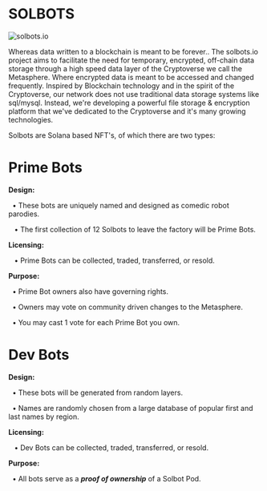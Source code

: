 # SOLBOTS
![solbots.io](http://dev.solbots.io/assets/img/Crypto-Carl-1920x1080.jpg)

Whereas data written to a blockchain is meant to be forever.. The solbots.io project aims to facilitate the need for temporary, encrypted, off-chain data storage through a high speed data layer of the Cryptoverse we call the Metasphere. Where encrypted data is meant to be accessed and changed frequently.  Inspired by Blockchain technology and in the spirit of the Cryptoverse, our network does not use traditional data storage systems like sql/mysql. Instead, we're developing a powerful file storage &amp; encryption platform that we've dedicated to the Cryptoverse and it's many growing technologies.

Solbots are Solana based NFT's, of which there are two types:

# Prime Bots

<strong>Design:</strong>

&nbsp;&nbsp;&bull; These bots are uniquely named and designed as comedic robot parodies.

&nbsp;&nbsp; &bull; The first collection of 12 Solbots to leave the factory will be Prime Bots. 

<strong>Licensing:</strong>

&nbsp;&nbsp; &bull; Prime Bots can be collected, traded, transferred, or resold.

<strong>Purpose:</strong>

&nbsp;&nbsp;&bull; Prime Bot owners also have governing rights.

&nbsp;&nbsp;&bull; Owners may vote on community driven changes to the Metasphere. 

&nbsp;&nbsp;&bull; You may cast 1 vote for each Prime Bot you own.

# Dev Bots

<strong>Design:</strong>

&nbsp;&nbsp;&bull; These bots will be generated from random layers.

&nbsp;&nbsp;&bull; Names are randomly chosen from a large database of popular first and last names by region.

<strong>Licensing:</strong>

&nbsp;&nbsp; &bull; Dev Bots can be collected, traded, transferred, or resold.

<strong>Purpose:</strong>

&nbsp;&nbsp;&bull; All bots serve as a <strong><i>proof of ownership</i></strong> of a Solbot Pod.
